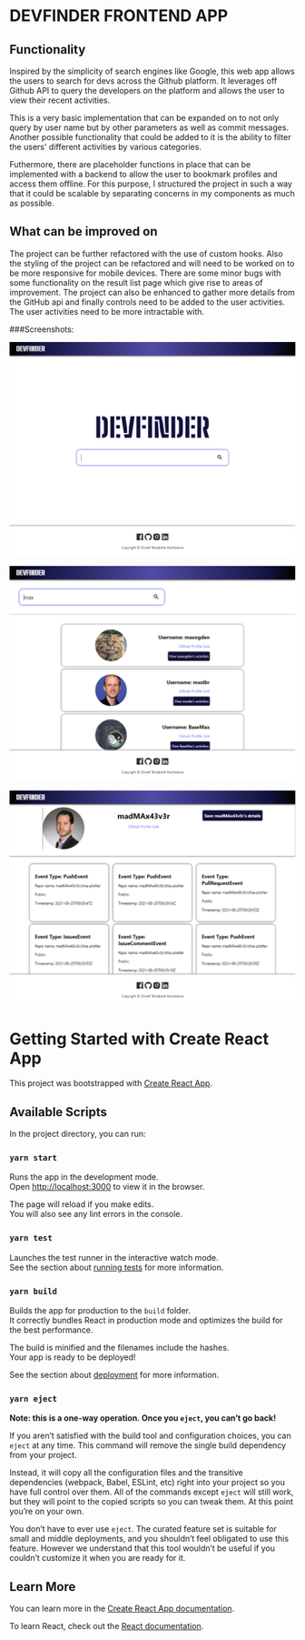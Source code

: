 # DEVFINDER FRONTEND APP

## Functionality

Inspired by the simplicity of search engines like Google, this web app allows the users to search for devs across the Github platform. It leverages off Github API to query the developers on the platform and allows the user to view their recent activities. 

This is a very basic implementation that can be expanded on to not only query by user name but by other parameters as well as commit messages.  Another possible functionality that could be added to it is the ability to filter the users' different activities by various categories. 

Futhermore, there are placeholder functions in place that can be implemented with a backend to allow the user to bookmark profiles and access them offline. For this purpose, I structured the project in such a way that it could be scalable by separating concerns in my components as much as possible. 

## What can be improved on

The project can be further refactored with the use of custom hooks. Also the styling of the project can be refactored and will need to be worked on to be more responsive for mobile devices. There are some minor bugs with some functionality on the result list page which give rise to areas of improvement. The project can also be enhanced to gather more details from the GitHub api and finally controls need to be added to the user activities. The user activities need to be more intractable with. 

###Screenshots: 

![Alt text](./public/LandingPage.png?raw=false "Landing Page inspired by modern search engine interfaces.")

![Alt text](./public/SearchResultsList.png?raw=false "Search results page with filtering functionality.")

![Alt text](./public/UserActivities.png?raw=false "User Profile Page")




# Getting Started with Create React App

This project was bootstrapped with [Create React App](https://github.com/facebook/create-react-app).

## Available Scripts

In the project directory, you can run:

### `yarn start`

Runs the app in the development mode.\
Open [http://localhost:3000](http://localhost:3000) to view it in the browser.

The page will reload if you make edits.\
You will also see any lint errors in the console.

### `yarn test`

Launches the test runner in the interactive watch mode.\
See the section about [running tests](https://facebook.github.io/create-react-app/docs/running-tests) for more information.

### `yarn build`

Builds the app for production to the `build` folder.\
It correctly bundles React in production mode and optimizes the build for the best performance.

The build is minified and the filenames include the hashes.\
Your app is ready to be deployed!

See the section about [deployment](https://facebook.github.io/create-react-app/docs/deployment) for more information.

### `yarn eject`

**Note: this is a one-way operation. Once you `eject`, you can’t go back!**

If you aren’t satisfied with the build tool and configuration choices, you can `eject` at any time. This command will remove the single build dependency from your project.

Instead, it will copy all the configuration files and the transitive dependencies (webpack, Babel, ESLint, etc) right into your project so you have full control over them. All of the commands except `eject` will still work, but they will point to the copied scripts so you can tweak them. At this point you’re on your own.

You don’t have to ever use `eject`. The curated feature set is suitable for small and middle deployments, and you shouldn’t feel obligated to use this feature. However we understand that this tool wouldn’t be useful if you couldn’t customize it when you are ready for it.

## Learn More

You can learn more in the [Create React App documentation](https://facebook.github.io/create-react-app/docs/getting-started).

To learn React, check out the [React documentation](https://reactjs.org/).
